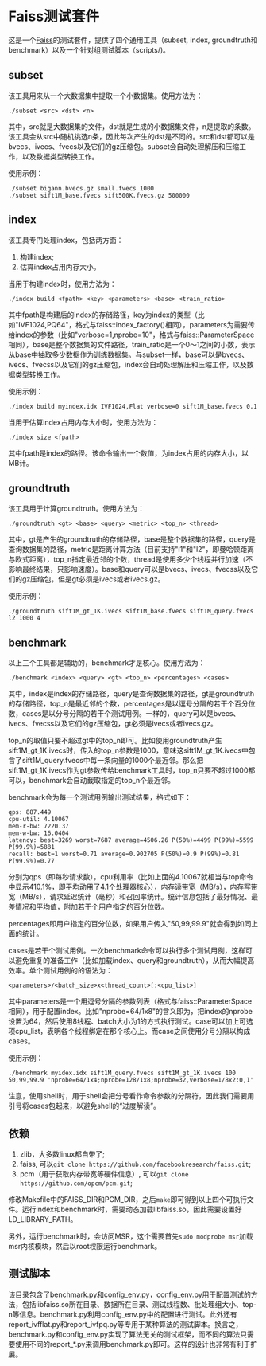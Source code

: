 # Faiss测试套件

这是一个[Faiss](https://github.com/facebookresearch/faiss)的测试套件，提供了四个通用工具（subset, index, groundtruth和benchmark）以及一个针对组测试脚本（scripts/)。

## subset

该工具用来从一个大数据集中提取一个小数据集。使用方法为：
```
./subset <src> <dst> <n>
```
其中，src就是大数据集的文件，dst就是生成的小数据集文件，n是提取的条数。该工具会从src中随机挑选n条，因此每次产生的dst是不同的。src和dst都可以是bvecs、ivecs、fvecs以及它们的gz压缩包。subset会自动处理解压和压缩工作，以及数据类型转换工作。

使用示例：
```
./subset bigann.bvecs.gz small.fvecs 1000
./subset sift1M_base.fvecs sift500K.fvecs.gz 500000
```

## index

该工具专门处理index，包括两方面：
1) 构建index;
2) 估算index占用内存大小。

当用于构建index时，使用方法为：
```
./index build <fpath> <key> <parameters> <base> <train_ratio>
```
其中fpath是构建后的index的存储路径，key为index的类型（比如"IVF1024,PQ64"，格式与faiss::index_factory()相同），parameters为需要传给index的参数（比如"verbose=1,nprobe=10"，格式与faiss::ParameterSpace相同），base是整个数据集的文件路径，train_ratio是一个0～1之间的小数，表示从base中抽取多少数据作为训练数据集。与subset一样，base可以是bvecs、ivecs、fvecss以及它们的gz压缩包，index会自动处理解压和压缩工作，以及数据类型转换工作。

使用示例：
```
./index build myindex.idx IVF1024,Flat verbose=0 sift1M_base.fvecs 0.1
```

当用于估算index占用内存大小时，使用方法为：
```
./index size <fpath>
```
其中fpath是index的路径。该命令输出一个数值，为index占用的内存大小，以MB计。

## groundtruth

该工具用于计算groundtruth。使用方法为：
```
./groundtruth <gt> <base> <query> <metric> <top_n> <thread>
```
其中，gt是产生的groundtruth的存储路径，base是整个数据集的路径，query是查询数据集的路径，metric是距离计算方法（目前支持"l1"和"l2"，即曼哈顿距离与欧式距离），top_n指定最近邻的个数，thread是使用多少个线程并行加速（不影响最终结果，只影响速度）。base和query可以是bvecs、ivecs、fvecss以及它们的gz压缩包，但是gt必须是ivecs或者ivecs.gz。

使用示例：
```
./groundtruth sift1M_gt_1K.ivecs sift1M_base.fvecs sift1M_query.fvecs l2 1000 4
```

## benchmark

以上三个工具都是辅助的，benchmark才是核心。使用方法为：
```
./benchmark <index> <query> <gt> <top_n> <percentages> <cases>
```
其中，index是index的存储路径，query是查询数据集的路径，gt是groundtruth的存储路径，top_n是最近邻的个数，percentages是以逗号分隔的若干个百分位数，cases是以分号分隔的若干个测试用例。一样的，query可以是bvecs、ivecs、fvecss以及它们的gz压缩包，gt必须是ivecs或者ivecs.gz。

top_n的取值只要不超过gt中的top_n即可。比如使用groundtruth产生sift1M_gt_1K.ivecs时，传入的top_n参数是1000，意味这sift1M_gt_1K.ivecs中包含了sift1M_query.fvecs中每一条向量的1000个最近邻。那么把sift1M_gt_1K.ivecs作为gt参数传给benchmark工具时，top_n只要不超过1000都可以，benchmark会自动截取指定的top_n个最近邻。

benchmark会为每一个测试用例输出测试结果，格式如下：
```
qps: 887.449
cpu-util: 4.10067
mem-r-bw: 7220.37
mem-w-bw: 16.0404
latency: best=3269 worst=7687 average=4506.26 P(50%)=4499 P(99%)=5599 P(99.9%)=5881
recall: best=1 worst=0.71 average=0.902705 P(50%)=0.9 P(99%)=0.81 P(99.9%)=0.77
```
分别为qps（即每秒请求数），cpu利用率（比如上面的4.10067就相当与top命令中显示410.1%，即平均动用了4.1个处理器核心），内存读带宽（MB/s），内存写带宽（MB/s），请求延迟统计（毫秒）和召回率统计。统计信息包括了最好情况、最差情况和平均值，附加若干个用户指定的百分位数。

percentages即用户指定的百分位数，如果用户传入"50,99,99.9"就会得到如同上面的统计。

cases是若干个测试用例。一次benchmark命令可以执行多个测试用例，这样可以避免重复的准备工作（比如加载index、query和groundtruth），从而大幅提高效率。单个测试用例的的语法为：
```
<parameters>/<batch_size>x<thread_count>[:<cpu_list>]
```
其中parameters是一个用逗号分隔的参数列表（格式与faiss::ParameterSpace相同），用于配置index。比如"nprobe=64/1x8"的含义即为，把index的nprobe设置为64，然后使用8线程、batch大小为1的方式执行测试。case可以加上可选项cpu_list，表明各个线程绑定在那个核心上。而case之间使用分号分隔以构成cases。

使用示例：
```
./benchmark myidex.idx sift1M_query.fvecs sift1M_gt_1K.ivecs 100 50,99,99.9 'nprobe=64/1x4;nprobe=128/1x8;nprobe=32,verbose=1/8x2:0,1'
```
注意，使用shell时，用于shell会把分号看作命令参数的分隔符，因此我们需要用引号将cases包起来，以避免shell的“过度解读”。

## 依赖

1) zlib，大多数linux都自带了;
2) faiss, 可以`git clone https://github.com/facebookresearch/faiss.git`;
3) pcm（用于获取内存带宽等硬件信息）, 可以`git clone https://github.com/opcm/pcm.git`;

修改Makefile中的FAISS_DIR和PCM_DIR，之后`make`即可得到以上四个可执行文件。运行index和benchmark时，需要动态加载libfaiss.so，因此需要设置好LD_LIBRARY_PATH。

另外，运行benchmark时，会访问MSR，这个需要首先`sudo modprobe msr`加载msr内核模块，然后以root权限运行benchmark。

## 测试脚本

该目录包含了benchmark.py和config_env.py，config_env.py用于配置测试的方法，包括libfaiss.so所在目录、数据所在目录、测试线程数、批处理组大小、top-n等信息。benchmark.py利用config_env.py中的配置进行测试。此外还有report_ivfflat.py和report_ivfpq.py等专用于某种算法的测试脚本。换言之，benchmark.py和config_env.py实现了算法无关的测试框架，而不同的算法只需要使用不同的report_*.py来调用benchmark.py即可。这样的设计也非常有利于扩展。